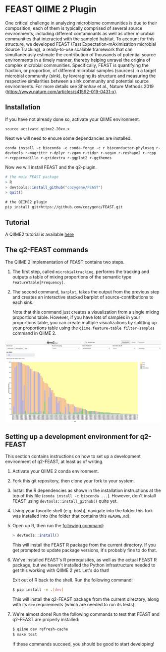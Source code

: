# FEAST QIIME 2 Plugin


One critical challenge in analyzing microbiome communities is due to their composition; each of them is typically comprised of several source environments, including different contaminants as well as other microbial communities that interacted with the sampled habitat. To account for this structure, we developed FEAST (Fast Expectation-mAximization microbial Source Tracking), a ready-to-use scalable framework that can simultaneously estimate the contribution of thousands of potential source environments in a timely manner, thereby helping unravel the origins of complex microbial communities. Specifically, FEAST is quantifying the fraction, or proportion, of different microbial samples (sources) in a target microbial community (sink), by leveraging its structure and measuring the respective similarities between a sink community and potential source environments. For more details see Shenhav et al., Nature Methods 2019 (https://www.nature.com/articles/s41592-019-0431-x).

## Installation

If you have not already done so, activate your QIIME environment.

```shell
source activate qiime2-20xx.x
```
Next we will need to ensure some dependancies are installed.

```shell
conda install -c bioconda -c conda-forge -c r bioconductor-phyloseq r-devtools r-magrittr r-dplyr r-vgam r-tidyr r-vegan r-reshape2 r-rcpp r-rcpparmadillo r-gridextra r-ggplot2 r-ggthemes
```

Now we will install FEAST and the q2-plugin.

```R
# the main FEAST package
> R
> devtools::install_github("cozygene/FEAST")
> quit()
```
```shell
# the QIIME2 plugin
pip install git+https://github.com/cozygene/FEAST.git
```

## Tutorial

A QIIME2 tutorial is available [here](https://github.com/cozygene/FEAST/q2_feast/tutorials/DIABIMMUNE.md)

## The q2-FEAST commands

The QIIME 2 implementation of FEAST contains two steps.

1. The first step, called `microbialtracking`, performs the tracking and
   outputs a table of mixing proportions of the semantic type
   `FeatureTable[Frequency]`.

2. The second command, `barplot`, takes the output from the previous step and
   creates an interactive stacked barplot of source-contributions to each sink.

   Note that this command just creates a visualization from a single
   mixing proportions table. However, if you have lots of samples in your
   proportions table, you can create multiple visualizations by splitting up
   your proportions table using the `qiime feature-table filter-samples` command
   in QIIME 2.

![](tutorials/etc/backhed-barplot.png)

## Setting up a development environment for q2-FEAST

This section contains instructions on how to set up a development environment
of q2-FEAST, at least as of writing.

1. Activate your QIIME 2 conda environment.

2. Fork this git repository, then clone your fork to your system.

3. Install the R dependencies as shown in the installation instructions at the
   top of this file (`conda install -c bioconda ...`).
   However, don't install FEAST using `devtools::install_github()` quite yet.

4. Using your favorite shell (e.g. bash), navigate into the folder this fork
   was installed into (the folder that contains this `README.md`).

5. Open up R, then run the
   [following command](https://stackoverflow.com/a/34513358/10730311):
   ```r
   > devtools::install()
   ```
   This will install the FEAST R package from the current directory.
   If you get prompted to update package versions, it's probably fine to do
   that.

6. We've installed FEAST's R prerequisites, as well as the actual FEAST R
   package, but we haven't installed the Python infrastructure needed to
   get this working with QIIME 2 yet. Let's do that!

   Exit out of R back to the shell. Run the following command:
   ```bash
   $ pip install -e .[dev]
   ```
   This will install the q2-FEAST package from the current directory, along
with its `dev` requirements (which are needed to run its tests).

7. We're almost done! Run the following commands to test that FEAST and
   q2-FEAST are properly installed:
   ```bash
   $ qiime dev refresh-cache
   $ make test
   ```
   If these commands succeed, you should be good to start developing!
